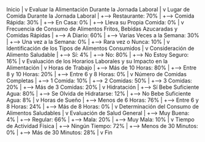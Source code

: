 Inicio
   |
   v
Evaluar la Alimentación Durante la Jornada Laboral
   |
   v
Lugar de Comida Durante la Jornada Laboral
   |
   +--> Restaurante: 70%
   |
   +--> Comida Rápida: 30%
   |
   +--> En Casa: 0%
   |
   +--> Lleva su Propia Comida: 0%
   |
   v
Frecuencia de Consumo de Alimentos Fritos, Bebidas Azucaradas y Comidas Rápidas
   |
   +--> A Diario: 60%
   |
   +--> Varias Veces a la Semana: 30%
   |
   +--> Una vez a la Semana: 0%
   |
   +--> Rara vez o Nunca: 10%
   |
   v
Identificación de los Tipos de Alimentos Consumidos
   |
   v
Consideración de Alimento Saludable
   |
   +--> Sí: 4%
   |
   +--> No: 80%
   |
   +--> No Estoy Seguro: 16%
   |
   v
Evaluación de los Horarios Laborales y su Impacto en la Alimentación
   |
   v
Horas de Trabajo
   |
   +--> Más de 10 Horas: 80%
   |
   +--> Entre 8 y 10 Horas: 20%
   |
   +--> Entre 6 y 8 Horas: 0%
   |
   v
Número de Comidas Completas
   |
   +--> 1 Comida: 10%
   |
   +--> 2 Comidas: 50%
   |
   +--> 3 Comidas: 20%
   |
   +--> Más de 3 Comidas: 20%
   |
   v
Hidratación
   |
   +--> Sí Bebe Suficiente Agua: 80%
   |
   +--> Se Olvida de Hidratarse: 12%
   |
   +--> No Bebe Suficiente Agua: 8%
   |
   v
Horas de Sueño
   |
   +--> Menos de 6 Horas: 76%
   |
   +--> Entre 6 y 8 Horas: 24%
   |
   +--> Más de 8 Horas: 0%
   |
   v
Determinación del Consumo de Alimentos Saludables
   |
   v
Evaluación de Salud General
   |
   +--> Muy Buena: 4%
   |
   +--> Regular: 66%
   |
   +--> Mala: 20%
   |
   +--> Muy Mala: 10%
   |
   v
Tiempo de Actividad Física
   |
   +--> Ningún Tiempo: 72%
   |
   +--> Menos de 30 Minutos: 0%
   |
   +--> Más de 30 Minutos: 28%
   |
   v
Fin

